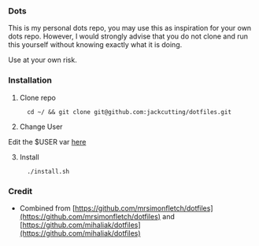 ### Dots

This is my personal dots repo, you may use this as inspiration for your own dots
repo. However, I would strongly advise that you do not clone and run this yourself without
knowing exactly what it is doing.

Use at your own risk.

### Installation

1. Clone repo

    ```
      cd ~/ && git clone git@github.com:jackcutting/dotfiles.git
    ```

2. Change User

  Edit the $USER var [here](https://github.com/jackcutting/dotfiles/blob/master/install.sh#L6)

3. Install

    ```
      ./install.sh
    ```

### Credit

- Combined from [https://github.com/mrsimonfletch/dotfiles](https://github.com/mrsimonfletch/dotfiles) and [https://github.com/mihaliak/dotfiles](https://github.com/mihaliak/dotfiles)
